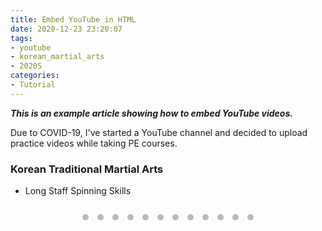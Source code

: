 ```yaml
---
title: Embed YouTube in HTML
date: 2020-12-23 23:20:07
tags:
- youtube
- korean_martial_arts
- 2020S
categories:
- Tutorial
---
```


<style>
.mySlides {display: none}

/* Slideshow container */
.slideshow-container {
  max-width: 1000px;
  position: relative;
  margin: auto;
}

/* Next & previous buttons */
.prev, .next {
  cursor: pointer;
  position: absolute;
  top: 50%;
  width: auto;
  padding: 16px;
  margin-top: -22px;
  color: white;
  font-weight: bold;
  font-size: 18px;
  transition: 0.6s ease;
  border-radius: 0 3px 3px 0;
  user-select: none;
}

/* Position the "next button" to the right */
.next {
  right: 0;
  border-radius: 3px 0 0 3px;
}

/* On hover, add a black background color with a little bit see-through */
.prev:hover, .next:hover {
  background-color: rgba(0,0,0,0.8);
}

/* The dots/bullets/indicators */
.dot {
  cursor: pointer;
  height: 10px;
  width: 10px;
  margin: 15px 5px;
  background-color: #bbb;
  border-radius: 50%;
  display: inline-block;
  transition: background-color 0.6s ease;
}

.active, .dot:hover {
  background-color: #717171;
}

/* Fading animation */
.fade {
  -webkit-animation-name: fade;
  -webkit-animation-duration: 1.5s;
  animation-name: fade;
  animation-duration: 1.5s;
}

@-webkit-keyframes fade {
  from {opacity: .4} 
  to {opacity: 1}
}

@keyframes fade {
  from {opacity: .4} 
  to {opacity: 1}
}

/* On smaller screens, decrease text size */
@media only screen and (max-width: 300px) {
  .prev, .next,.text {font-size: 11px}
}
</style>

<style>
.video-container {
    position: relative;
    padding-bottom: 56.25%; /* 16:9 */
    height: 0;
}
.video-container iframe {
    position: absolute;
    top: 0;
    left: 0;
    width: 100%;
    height: 100%;
}
</style>

***This is an example article showing how to embed YouTube videos.***

Due to COVID-19,
I've started a YouTube channel and decided to upload practice videos while taking PE courses.

### Korean Traditional Martial Arts
* Long Staff Spinning Skills

<div class="slideshow-container">
<div class="mySlides fade">
      <div class="video-container">
        <iframe width="100%" height="auto" src="https://www.youtube.com/embed/U2Sd6Ye5ozw" frameborder="0" allowfullscreen></iframe>
      </div>
</div>
<div class="mySlides fade">
      <div class="video-container">
        <iframe width="100%" height="auto" src="https://www.youtube.com/embed/Pq4EvivOMkA" frameborder="0" allowfullscreen></iframe>
      </div>
</div>
<div class="mySlides fade">
      <div class="video-container">
        <iframe width="100%" height="auto" src="https://www.youtube.com/embed/tHxSLcTR_Rc" frameborder="0" allowfullscreen></iframe>
      </div>
</div>
<div class="mySlides fade">
      <div class="video-container">
        <iframe width="100%" height="auto" src="https://www.youtube.com/embed/F2LXcxX75uY" frameborder="0" allowfullscreen></iframe>
      </div>
</div>
<div class="mySlides fade">
      <div class="video-container">
        <iframe width="100%" height="auto" src="https://www.youtube.com/embed/-Pf_4cV7iAE" frameborder="0" allowfullscreen></iframe>
      </div>
</div>
<div class="mySlides fade">
      <div class="video-container">
        <iframe width="100%" height="auto" src="https://www.youtube.com/embed/FQgm57IaihY" frameborder="0" allowfullscreen></iframe>
      </div>
</div>
<div class="mySlides fade">
      <div class="video-container">
        <iframe width="100%" height="auto" src="https://www.youtube.com/embed/QjK8ly-Agos" frameborder="0" allowfullscreen></iframe>
      </div>
</div>
<div class="mySlides fade">
      <div class="video-container">
        <iframe width="100%" height="auto" src="https://www.youtube.com/embed/aqChEXs782I" frameborder="0" allowfullscreen></iframe>
      </div>
</div>
<div class="mySlides fade">
      <div class="video-container">
        <iframe width="100%" height="auto" src="https://www.youtube.com/embed/Uws4C-I6HXc" frameborder="0" allowfullscreen></iframe>
      </div>
</div>
<div class="mySlides fade">
      <div class="video-container">
        <iframe width="100%" height="auto" src="https://www.youtube.com/embed/L0ISDeyOyas" frameborder="0" allowfullscreen></iframe>
      </div>
</div>
<div class="mySlides fade">
      <div class="video-container">
        <iframe width="100%" height="auto" src="https://www.youtube.com/embed/Cc7HOkLx4LE" frameborder="0" allowfullscreen></iframe>
      </div>
</div>
<div class="mySlides fade">
      <div class="video-container">
        <iframe width="100%" height="auto" src="https://www.youtube.com/embed/BMuhIeoefws" frameborder="0" allowfullscreen></iframe>
      </div>
</div>
<a class="prev" onclick="plusSlides(-1)">&#10094;</a>
<a class="next" onclick="plusSlides(1)">&#10095;</a>
</div>
<div style="text-align:center">
  <span class="dot" onclick="currentSlide(1)"></span> 
  <span class="dot" onclick="currentSlide(2)"></span> 
  <span class="dot" onclick="currentSlide(3)"></span> 
  <span class="dot" onclick="currentSlide(4)"></span> 
  <span class="dot" onclick="currentSlide(5)"></span> 
  <span class="dot" onclick="currentSlide(6)"></span> 
  <span class="dot" onclick="currentSlide(7)"></span> 
  <span class="dot" onclick="currentSlide(8)"></span> 
  <span class="dot" onclick="currentSlide(9)"></span> 
  <span class="dot" onclick="currentSlide(10)"></span> 
  <span class="dot" onclick="currentSlide(11)"></span> 
  <span class="dot" onclick="currentSlide(12)"></span> 
</div>

<script>
var slideIndex = 1;
showSlides(slideIndex);

function plusSlides(n) {
  showSlides(slideIndex += n);
}

function currentSlide(n) {
  showSlides(slideIndex = n);
}

function showSlides(n) {
  var i;
  var slides = document.getElementsByClassName("mySlides");
  var dots = document.getElementsByClassName("dot");
  if (n > slides.length) {slideIndex = 1}    
  if (n < 1) {slideIndex = slides.length}
  for (i = 0; i < slides.length; i++) {
      slides[i].style.display = "none";  
  }
  for (i = 0; i < dots.length; i++) {
      dots[i].className = dots[i].className.replace(" active", "");
  }
  slides[slideIndex-1].style.display = "block";  
  dots[slideIndex-1].className += " active";
}
</script>